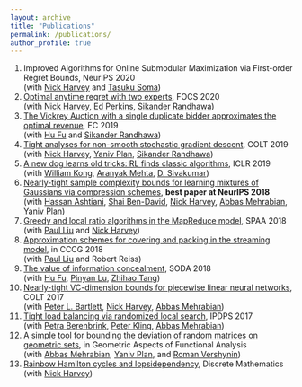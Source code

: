 ```yaml
---
layout: archive
title: "Publications"
permalink: /publications/
author_profile: true
---
```


1. Improved Algorithms for Online Submodular Maximization via First-order Regret Bounds, NeurIPS 2020 <br>
(with [Nick Harvey](https://www.cs.ubc.ca/~nickhar/) and [Tasuku Soma](https://www.opt.mist.i.u-tokyo.ac.jp/~tasuku/))
1. [Optimal anytime regret with two experts](https://arxiv.org/abs/2002.08994), FOCS 2020 <br>
(with [Nick Harvey](https://www.cs.ubc.ca/~nickhar/), [Ed Perkins](https://www.math.ubc.ca/~perkins/perkins.html), [Sikander Randhawa](https://sikander-randhawa.github.io/))
1. [The Vickrey Auction with a single duplicate bidder approximates the optimal revenue](https://arxiv.org/abs/1905.03773), EC 2019 <br>
(with [Hu Fu](http://www.fuhuthu.com/) and [Sikander Randhawa](https://sikander-randhawa.github.io/))
1. [Tight analyses for non-smooth stochastic gradient descent](https://arxiv.org/abs/1812.05217), COLT 2019 <br>
(with [Nick Harvey](https://www.cs.ubc.ca/~nickhar/), [Yaniv Plan](http://www.yanivplan.com/), [Sikander Randhawa](https://sikander-randhawa.github.io/))
1. [A new dog learns old tricks: RL finds classic algorithms](https://openreview.net/pdf?id=rkluJ2R9KQ), ICLR 2019 <br>
(with [William Kong](http://wwkong.github.io/), [Aranyak Mehta](https://ai.google/research/people/author31656), [D. Sivakumar](https://ai.google/research/people/DSivakumar))
1. [Nearly-tight sample complexity bounds for learning mixtures of Gaussians via compression schemes](https://arxiv.org/abs/1710.05209), **best paper at NeurIPS 2018**<br>
(with [Hassan Ashtiani](https://www.cas.mcmaster.ca/ashtiani/), [Shai Ben-David](https://cs.uwaterloo.ca/~shai/), [Nick Harvey](https://www.cs.ubc.ca/~nickhar/), [Abbas Mehrabian](http://abbasmehrabian.com/), [Yaniv Plan](http://www.yanivplan.com/))
1. [Greedy and local ratio algorithms in the MapReduce model](https://arxiv.org/abs/1806.06421), SPAA 2018 <br>
(with [Paul Liu](https://cs.stanford.edu/people/paulliu/) and [Nick Harvey](https://www.cs.ubc.ca/~nickhar/))
1. [Approximation schemes for covering and packing in the streaming model](https://arxiv.org/abs/1706.09533), in CCCG 2018 <br>
(with [Paul Liu](https://cs.stanford.edu/people/paulliu/) and Robert Reiss)
1. [The value of information concealment](https://arxiv.org/abs/1707.05875), SODA 2018<br>
(with [Hu Fu](http://www.fuhuthu.com/), [Pinyan Lu](http://itcs.shufe.edu.cn/pinyan/), [Zhihao Tang](https://i.cs.hku.hk/~zhtang/))
1. [Nearly-tight VC-dimension bounds for piecewise linear neural networks](https://arxiv.org/abs/1703.02930), COLT 2017<br>
(with [Peter L. Bartlett](https://www.stat.berkeley.edu/~bartlett/), [Nick Harvey](https://www.cs.ubc.ca/~nickhar/), [Abbas Mehrabian](http://abbasmehrabian.com/))
1. [Tight load balancing via randomized local search](https://arxiv.org/abs/1706.09997), IPDPS 2017 <br>
(with [Petra Berenbrink](https://www.cs.sfu.ca/~petra/), [Peter Kling](https://academic.pkling.de/), [Abbas Mehrabian](http://abbasmehrabian.com/))
1. [A simple tool for bounding the deviation of random matrices on geometric sets](https://arxiv.org/abs/1603.00897), in Geometric Aspects of Functional Analysis<br>
(with [Abbas Mehrabian](http://abbasmehrabian.com/), [Yaniv Plan](http://www.yanivplan.com/), and [Roman Vershynin](https://www.math.uci.edu/~rvershyn/))
1. [Rainbow Hamilton cycles and lopsidependency](https://www.cs.ubc.ca/~cvliaw/papers/LLLHamilton.pdf), Discrete Mathematics<br>
(with [Nick Harvey](https://www.cs.ubc.ca/~nickhar/))
